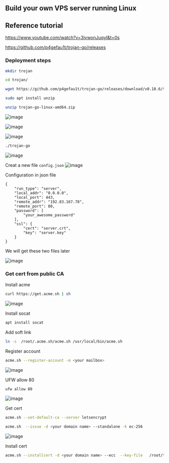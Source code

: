 ## Build your own VPS server running Linux
## Reference tutorial
https://www.youtube.com/watch?v=3ivwonJuqyI&t=0s

https://github.com/p4gefau1t/trojan-go/releases

### Deployment steps
```sh
mkdir trojan
```

```sh
cd trojan/
```

```sh
wget https://github.com/p4gefau1t/trojan-go/releases/download/v0.10.6/trojan-go-linux-amd64.zip
```

```sh
sudo apt install unzip
```

```sh
unzip trojan-go-linux-amd64.zip
```
![image](https://user-images.githubusercontent.com/96930989/212097706-0adfd1db-55e8-48e6-8296-1dbcdfc821e4.png)

![image](https://user-images.githubusercontent.com/96930989/212097801-aa18cdb7-cdf7-4df1-94fd-d4253ed89c43.png)

![image](https://user-images.githubusercontent.com/96930989/212097960-e65c7759-7547-41ef-91b6-73359387ba7f.png)

```sh
./trojan-go
```
![image](https://user-images.githubusercontent.com/96930989/212098669-5eb6fa54-bd74-4d63-9a15-12a0050e2a7c.png)

Creat a new file `config.json`
![image](https://user-images.githubusercontent.com/96930989/212099535-b0195e7a-7c2d-4f1a-ac5d-bda3ed5be855.png)

Configuration in json file
```
{
    "run_type": "server",
    "local_addr": "0.0.0.0",
    "local_port": 443,
    "remote_addr": "192.83.167.78",
    "remote_port": 80,
    "password": [
        "your_awesome_password"
    ],
    "ssl": {
        "cert": "server.crt",
        "key": "server.key"
    }
}
```

We will get these two files later

![image](https://user-images.githubusercontent.com/96930989/212102933-8eb8d90f-4a4d-4cc1-813d-7edc35308e55.png)


### Get cert from public CA

Install acme
```sh
curl https://get.acme.sh | sh
```
![image](https://user-images.githubusercontent.com/96930989/212106028-657a0f1e-939c-4bf4-a2e0-f29685196be7.png)

Install socat
```sh
apt install socat
```
Add soft link
```sh
ln -s  /root/.acme.sh/acme.sh /usr/local/bin/acme.sh
```
Register account
```sh
acme.sh --register-account -m <your mailbox>
```
![image](https://user-images.githubusercontent.com/96930989/212207475-54f0ac78-f7d5-4a73-b9fe-3407a3bfeeaa.png)

UFW allow 80
```sh
ufw allow 80
```
![image](https://user-images.githubusercontent.com/96930989/212207660-64459f31-44b6-4e66-94cd-1458d859c757.png)

Get cert
```sh
acme.sh --set-default-ca --server letsencrypt
```

```sh
acme.sh  --issue -d <your domain name> --standalone -k ec-256
```
![image](https://user-images.githubusercontent.com/96930989/212209032-18716305-eed1-46d5-988d-986ceed6724e.png)

Install cert
```sh
acme.sh --installcert -d <your domain name> --ecc  --key-file   /root/trojan/server.key   --fullchain-file /root/trojan/server.crt 
```
